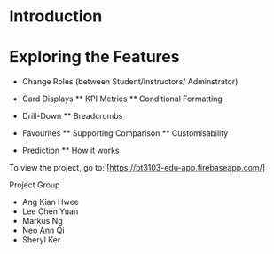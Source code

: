 # Introduction

# Exploring the Features

* Change Roles (between Student/Instructors/ Adminstrator)

* Card Displays
** KPI Metrics
** Conditional Formatting

* Drill-Down
** Breadcrumbs 

* Favourites
** Supporting Comparison
** Customisability

* Prediction
** How it works

To view the project, go to: [https://bt3103-edu-app.firebaseapp.com/]

Project Group
* Ang Kian Hwee
* Lee Chen Yuan
* Markus Ng 
* Neo Ann Qi
* Sheryl Ker

